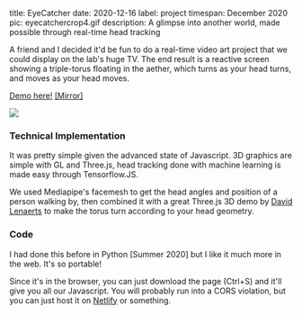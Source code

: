 title: EyeCatcher
date: 2020-12-16
label: project
timespan: December 2020
pic: eyecatchercrop4.gif
description: A glimpse into another world, made possible through real-time head tracking

A friend and I decided it'd be fun to do a real-time video art project that we could display on the lab's huge TV. The end result is a reactive screen showing a triple-torus floating in the aether, which turns as your head turns, and moves as your head moves. 

[Demo here!](https://karan-ahuja.com/fun_projects/eyecatcher/) [[Mirror]](https://eyecatcher.netlify.app/)

<img class="d-block mx-auto" src="{{ url_for('static',filename='eyecatchergif.gif') }}"/>


### Technical Implementation
It was pretty simple given the advanced state of Javascript. 3D graphics are simple with GL and Three.js, head tracking done with machine learning is made easy through Tensorflow.JS. 

We used Mediapipe's facemesh to get the head angles and position of a person walking by, then combined it with a great Three.js 3D demo by [David Lenaerts](https://twitter.com/DerSchmale) to make the torus turn according to your head geometry. 

### Code
I had done this before in Python [Summer 2020] but I like it much more in the web. It's so portable!

Since it's in the browser, you can just download the page (Ctrl+S) and it'll give you all our Javascript. You will probably run into a CORS violation, but you can just host it on [Netlify](https://app.netlify.com/) or something.